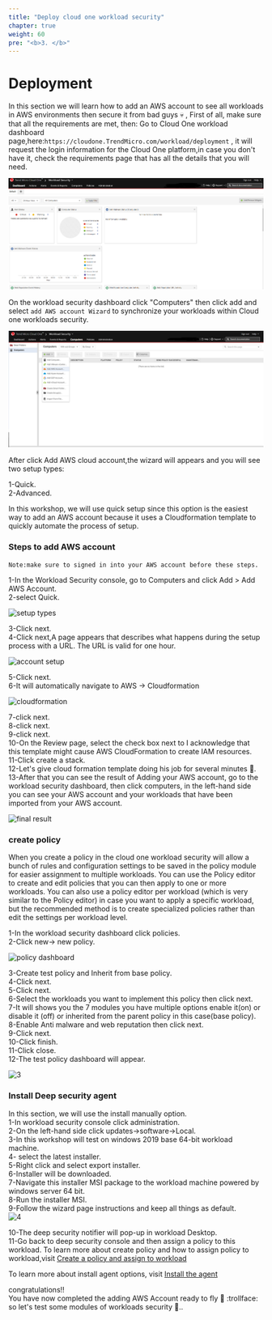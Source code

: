 ```yaml
---
title: "Deploy cloud one workload security"
chapter: true
weight: 60
pre: "<b>3. </b>"
---
```



# Deployment

In this section we will learn how to add an AWS account to see all workloads in AWS environments then secure it from bad guys :skull: , First of all, make sure that all the requirements are met, then: 
Go to Cloud One workload dashboard page,here:```https://cloudone.TrendMicro.com/workload/deployment``` , it will request the login information for the Cloud One platform,in case you don't have it, check the requirements page that has all the details that you will need.

![workload dashboard](workload%20dashoard.png)


On the workload security dashboard click "Computers" then click add and select ```add AWS account Wizard``` to synchronize your workloads within Cloud one workloads security. 


![add AWS](add%20AWS%20Account.png)


After click Add AWS cloud account,the wizard will appears and you will see two setup types:  

1-Quick.  
2-Advanced.

In this workshop, we will use quick setup since this option is the easiest way to add an AWS account because it uses a Cloudformation template to quickly automate the process of setup.  

### Steps to add AWS account 
 
 ```Note:make sure to signed in into your AWS account before these steps.```

1-In the Workload Security console, go to Computers and click Add > Add AWS Account.  
2-select Quick.


![setup types](setup%20types.png)


3-Click next.  
4-Click next,A page appears that describes what happens during the setup process with a URL. The URL is valid for one hour.

![account setup](account%20setup.png)


5-Click next.  
6-It will automatically navigate to AWS  -> Cloudformation 


![cloudformation](Account%20setup%20quick.png)

7-click next.  
8-click next.  
9-click next.  
10-On the Review page, select the check box next to I acknowledge that this template might cause AWS CloudFormation to create IAM resources.  
11-Click create a stack.  
12-Let's give cloud formation template doing his job for several minutes :ghost:.   
13-After that you can see the result of Adding your AWS account, go to the workload security dashboard, then click computers, in the left-hand side you can see your AWS account and your workloads that have been imported from your AWS account.


![final result](final%20result2.png)  


### create  policy 
When you create a policy in the cloud one workload security will allow a bunch of rules and configuration settings to be saved in the policy module for easier assignment to multiple workloads. You can use the Policy editor to create and edit policies that you can then apply to one or more workloads. You can also use a policy editor per workload (which is very similar to the Policy editor) in case you want to apply a specific workload, but the recommended method is to create specialized policies rather than edit the settings per workload level.

1-In the workload security dashboard click policies.  
2-Click new-> new policy.  

![policy dashboard](policy%20dashboard.png)


3-Create test policy and Inherit from base policy.  
4-Click next.  
5-Click next.  
6-Select the workloads you want to implement this policy then click next.  
7-It will shows you the 7 modules you have multiple options enable it(on) or disable it (off) or inherited from the parent policy in this case(base policy).  
8-Enable Anti malware and web reputation then click next.   
9-Click next.  
10-Click finish.  
11-Click close.  
12-The test policy dashboard will appear.

![3](policypopup.png)

### Install Deep security agent
In this section, we will use the install manually option.  
1-In workload security console click administration.  
2-On the left-hand side click updates->software->Local.  
3-In this workshop will test on windows 2019 base 64-bit workload machine.  
4- select the latest installer.  
5-Right click and select export installer.  
6-Installer will be downloaded.  
7-Navigate this installer MSI package to the workload machine powered by windows server 64 bit.  
8-Run the installer MSI.  
9-Follow the wizard page instructions and keep all things as default.  
![4](console.png)

10-The deep security notifier will pop-up in workload Desktop.  
11-Go back to deep security console and then assign a policy to this workload.
To learn more about create policy and how to assign policy to workload,visit <a href="https://cloudone.trendmicro.com/docs/workload-security/policy-create/#Assign">Create a policy and assign to workload </a>  

To learn more about install agent options, visit <a href="https://cloudone.trendmicro.com/docs/workload-security/agent-install/#install-the-agent-using-other-methods">Install the agent</a>  


congratulations!!    
You have now completed the adding AWS Account ready to fly   :dash: :trollface: so let's test some modules of workloads security :eyes:..